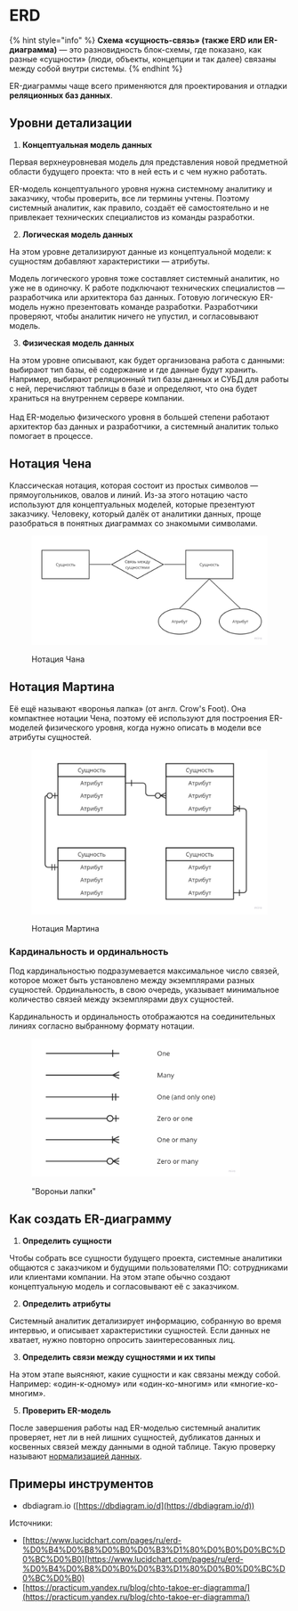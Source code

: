 # ERD

{% hint style="info" %}
**Схема «сущность-связь» (также ERD или ER-диаграмма)** — это разновидность блок-схемы, где показано, как разные «сущности» (люди, объекты, концепции и так далее) связаны между собой внутри системы.&#x20;
{% endhint %}

ER-диаграммы чаще всего применяются для проектирования и отладки **реляционных баз данных**.

## Уровни детализации

1. **Концептуальная модель данных**

Первая верхнеуровневая модель для представления новой предметной области будущего проекта: что в ней есть и с чем нужно работать.

ER-модель концептуального уровня нужна системному аналитику и заказчику, чтобы проверить, все ли термины учтены. Поэтому системный аналитик, как правило, создаёт её самостоятельно и не привлекает технических специалистов из команды разработки.

2. **Логическая модель данных**

На этом уровне детализируют данные из концептуальной модели: к сущностям добавляют характеристики — атрибуты.

Модель логического уровня тоже составляет системный аналитик, но уже не в одиночку. К работе подключают технических специалистов ― разработчика или архитектора баз данных. Готовую логическую ER-модель нужно презентовать команде разработки. Разработчики проверяют, чтобы аналитик ничего не упустил, и согласовывают модель.

3. **Физическая модель данных**

На этом уровне описывают, как будет организована работа с данными: выбирают тип базы, её содержание и где данные будут хранить. Например, выбирают реляционный тип базы данных и СУБД для работы с ней, перечисляют таблицы в базе и определяют, что она будет храниться на внутреннем сервере компании.\
\
Над ER-моделью физического уровня в большей степени работают архитектор баз данных и разработчики, а системный аналитик только помогает в процессе.

## Нотация Чена

Классическая нотация, которая состоит из простых символов — прямоугольников, овалов и линий. Из-за этого нотацию часто используют для концептуальных моделей, которые презентуют заказчику. Человеку, который далёк от аналитики данных, проще разобраться в понятных диаграммах со знакомыми символами.

<figure><img src="../../../.gitbook/assets/osi (7).jpg" alt="" width="563"><figcaption><p>Нотация Чана</p></figcaption></figure>

## Нотация Мартина

Её ещё называют «воронья лапка» (от англ. Crow's Foot). Она компактнее нотации Чена, поэтому её используют для построения ER-моделей физического уровня, когда нужно описать в модели все атрибуты сущностей.

<figure><img src="../../../.gitbook/assets/osi (8).jpg" alt="" width="563"><figcaption><p>Нотация Мартина</p></figcaption></figure>

### Кардинальность и ординальность

Под кардинальностью подразумевается максимальное число связей, которое может быть установлено между экземплярами разных сущностей. Ординальность, в свою очередь, указывает минимальное количество связей между экземплярами двух сущностей.

Кардинальность и ординальность отображаются на соединительных линиях согласно выбранному формату нотации.

<figure><img src="../../../.gitbook/assets/osi (9).jpg" alt="" width="375"><figcaption><p>"Вороньи лапки"</p></figcaption></figure>

## Как создать ER‑диаграмму

1. **Определить сущности**

Чтобы собрать все сущности будущего проекта, системные аналитики общаются с заказчиком и будущими пользователями ПО: сотрудниками или клиентами компании. На этом этапе обычно создают концептуальную модель и согласовывают её с заказчиком.

2. **Определить атрибуты**

Системный аналитик детализирует информацию, собранную во время интервью, и описывает характеристики сущностей. Если данных не хватает, нужно повторно опросить заинтересованных лиц.

3. **Определить связи между сущностями и их типы**

На этом этапе выясняют, какие сущности и как связаны между собой. Например: «один-к-одному» или «один-ко-многим» или «многие-ко-многим».

5. **Проверить ER-модель**

После завершения работы над ER-моделью системный аналитик проверяет, нет ли в ней лишних сущностей, дубликатов данных и косвенных связей между данными в одной таблице. Такую проверку называют [нормализацией данных](../../bazy-dannykh/relyacionnye/normalnye-formy.md).

## Примеры инструментов

* dbdiagram.io ([https://dbdiagram.io/d](https://dbdiagram.io/d))







Источники:&#x20;

* [https://www.lucidchart.com/pages/ru/erd-%D0%B4%D0%B8%D0%B0%D0%B3%D1%80%D0%B0%D0%BC%D0%BC%D0%B0](https://www.lucidchart.com/pages/ru/erd-%D0%B4%D0%B8%D0%B0%D0%B3%D1%80%D0%B0%D0%BC%D0%BC%D0%B0)
* [https://practicum.yandex.ru/blog/chto-takoe-er-diagramma/](https://practicum.yandex.ru/blog/chto-takoe-er-diagramma/)
